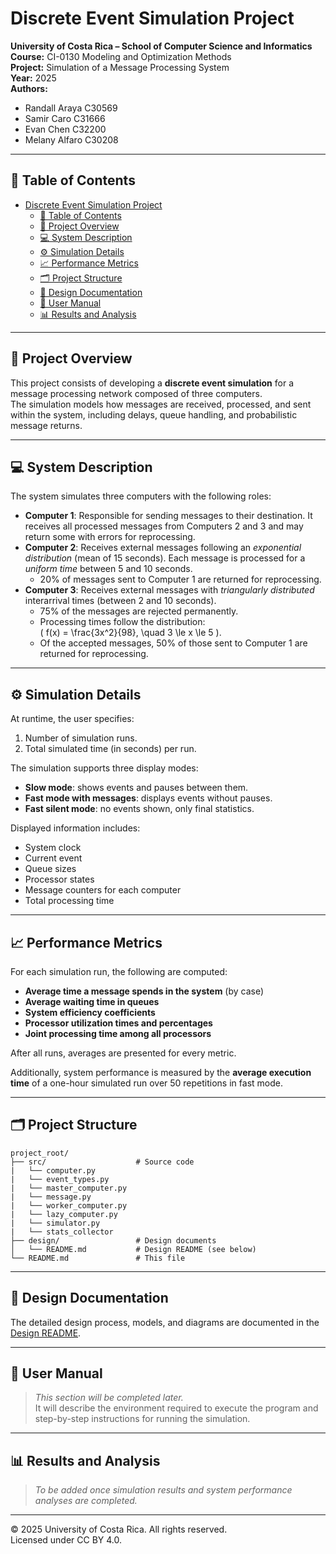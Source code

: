 # Discrete Event Simulation Project

**University of Costa Rica – School of Computer Science and Informatics**  
**Course:** CI-0130 Modeling and Optimization Methods  
**Project:** Simulation of a Message Processing System  
**Year:** 2025  
**Authors:** 
- Randall Araya C30569
- Samir Caro C31666
- Evan Chen C32200
- Melany Alfaro C30208
---

## 📑 Table of Contents
- [Discrete Event Simulation Project](#discrete-event-simulation-project)
  - [📑 Table of Contents](#-table-of-contents)
  - [🧩 Project Overview](#-project-overview)
  - [💻 System Description](#-system-description)
  - [⚙️ Simulation Details](#️-simulation-details)
  - [📈 Performance Metrics](#-performance-metrics)
  - [🗂️ Project Structure](#️-project-structure)
  - [🧭 Design Documentation](#-design-documentation)
  - [📘 User Manual](#-user-manual)
  - [📊 Results and Analysis](#-results-and-analysis)

---

## 🧩 Project Overview
This project consists of developing a **discrete event simulation** for a message processing network composed of three computers.  
The simulation models how messages are received, processed, and sent within the system, including delays, queue handling, and probabilistic message returns.

---

## 💻 System Description
The system simulates three computers with the following roles:

- **Computer 1**: Responsible for sending messages to their destination. It receives all processed messages from Computers 2 and 3 and may return some with errors for reprocessing.
- **Computer 2**: Receives external messages following an *exponential distribution* (mean of 15 seconds). Each message is processed for a *uniform time* between 5 and 10 seconds.  
  - 20% of messages sent to Computer 1 are returned for reprocessing.
- **Computer 3**: Receives external messages with *triangularly distributed* interarrival times (between 2 and 10 seconds).  
  - 75% of the messages are rejected permanently.  
  - Processing times follow the distribution:  
    \( f(x) = \frac{3x^2}{98}, \quad 3 \le x \le 5 \).  
  - Of the accepted messages, 50% of those sent to Computer 1 are returned for reprocessing.

---

## ⚙️ Simulation Details
At runtime, the user specifies:
1. Number of simulation runs.
2. Total simulated time (in seconds) per run.

The simulation supports three display modes:
- **Slow mode**: shows events and pauses between them.  
- **Fast mode with messages**: displays events without pauses.  
- **Fast silent mode**: no events shown, only final statistics.

Displayed information includes:
- System clock  
- Current event  
- Queue sizes  
- Processor states  
- Message counters for each computer  
- Total processing time  

---

## 📈 Performance Metrics
For each simulation run, the following are computed:

- **Average time a message spends in the system** (by case)  
- **Average waiting time in queues**  
- **System efficiency coefficients**  
- **Processor utilization times and percentages**  
- **Joint processing time among all processors**

After all runs, averages are presented for every metric.

Additionally, system performance is measured by the **average execution time** of a one-hour simulated run over 50 repetitions in fast mode.

---

## 🗂️ Project Structure
```
project_root/
├── src/                    # Source code
|   └── computer.py
|   └── event_types.py
|   └── master_computer.py
|   └── message.py
|   └── worker_computer.py
|   └── lazy_computer.py
|   └── simulator.py
|   └── stats_collector
├── design/                 # Design documents
│   └── README.md           # Design README (see below)
└── README.md               # This file
```

---

## 🧭 Design Documentation
The detailed design process, models, and diagrams are documented in the  
[Design README](design/README.md).

---

## 📘 User Manual
> _This section will be completed later._  
> It will describe the environment required to execute the program and step-by-step instructions for running the simulation.

---


## 📊 Results and Analysis
> _To be added once simulation results and system performance analyses are completed._

---

© 2025 University of Costa Rica. All rights reserved.  
Licensed under CC BY 4.0.
